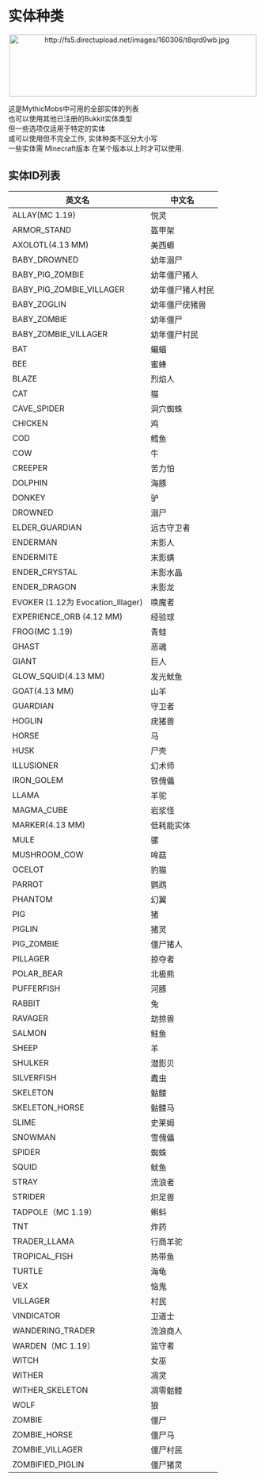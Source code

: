实体种类
=========

<div align="center"><img src="http://fs5.directupload.net/images/160306/t8qrd9wb.jpg" width="500" height="125" alt="http://fs5.directupload.net/images/160306/t8qrd9wb.jpg" /></div>

这是MythicMobs中可用的全部实体的列表  
也可以使用其他已注册的Bukkit实体类型  
但一些选项仅适用于特定的实体  
或可以使用但不完全工作, 实体种类不区分大小写  
一些实体需 Minecraft版本 在某个版本以上时才可以使用.

实体ID列表
----

| 英文名 | 中文名 |
| ------ | ------ |
| ALLAY(MC 1.19) | 悦灵 |
| ARMOR\_STAND | 盔甲架 |
| AXOLOTL(4.13 MM) | 美西螈 |
| BABY\_DROWNED | 幼年溺尸 |
| BABY\_PIG\_ZOMBIE | 幼年僵尸猪人 |
| BABY\_PIG\_ZOMBIE\_VILLAGER | 幼年僵尸猪人村民 |
| BABY\_ZOGLIN | 幼年僵尸疣猪兽 |
| BABY\_ZOMBIE | 幼年僵尸 |
| BABY\_ZOMBIE\_VILLAGER | 幼年僵尸村民 |
| BAT | 蝙蝠 |
| BEE | 蜜蜂 |
| BLAZE | 烈焰人 |
| CAT | 猫 |
| CAVE\_SPIDER | 洞穴蜘蛛 |
| CHICKEN | 鸡 |
| COD | 鳕鱼 |
| COW | 牛 |
| CREEPER | 苦力怕 |
| DOLPHIN | 海豚 |
| DONKEY | 驴 |
| DROWNED | 溺尸 |
| ELDER\_GUARDIAN | 远古守卫者 |
| ENDERMAN | 末影人 |
| ENDERMITE | 末影螨 |
| ENDER\_CRYSTAL | 末影水晶 |
| ENDER\_DRAGON | 末影龙 |
| EVOKER (1.12为 Evocation_Illager) | 唤魔者 |
| EXPERIENCE_ORB (4.12 MM) | 经验球 |
| FROG(MC 1.19) | 青蛙 |
| GHAST | 恶魂 |
| GIANT | 巨人 |
| GLOW_SQUID(4.13 MM) | 发光鱿鱼 |
| GOAT(4.13 MM) | 山羊 |
| GUARDIAN | 守卫者 |
| HOGLIN | 疣猪兽 |
| HORSE | 马 |
| HUSK | 尸壳 |
| ILLUSIONER | 幻术师 |
| IRON\_GOLEM | 铁傀儡
| LLAMA | 羊驼 |
| MAGMA\_CUBE | 岩浆怪 |
| MARKER(4.13 MM) | 低耗能实体 |
| MULE | 骡 |
| MUSHROOM\_COW | 哞菇 |
| OCELOT | 豹猫 |
| PARROT | 鹦鹉 |
| PHANTOM | 幻翼 |
| PIG | 猪 |
| PIGLIN | 猪灵 |
| PIG\_ZOMBIE | 僵尸猪人 |
| PILLAGER | 掠夺者 |
| POLAR\_BEAR | 北极熊 |
| PUFFERFISH | 河豚 |
| RABBIT | 兔 |
| RAVAGER | 劫掠兽 |
| SALMON | 鲑鱼 |
| SHEEP | 羊 |
| SHULKER | 潜影贝 |
| SILVERFISH | 蠹虫 |
| SKELETON | 骷髅 |
| SKELETON\_HORSE | 骷髅马 |
| SLIME | 史莱姆 |
| SNOWMAN | 雪傀儡 |
| SPIDER | 蜘蛛 |
| SQUID | 鱿鱼 |
| STRAY | 流浪者 |
| STRIDER | 炽足兽 |
| TADPOLE（MC 1.19） | 蝌蚪 |
| TNT | 炸药 |
| TRADER_LLAMA | 行商羊驼 |
| TROPICAL\_FISH | 热带鱼 |
| TURTLE | 海龟 |
| VEX | 恼鬼 |
| VILLAGER | 村民 |
| VINDICATOR | 卫道士 |
| WANDERING\_TRADER | 流浪商人 |
| WARDEN（MC 1.19） | 监守者 |
| WITCH | 女巫 |
| WITHER | 凋灵 |
| WITHER\_SKELETON | 凋零骷髅 |
| WOLF | 狼 |
| ZOMBIE | 僵尸 |
| ZOMBIE\_HORSE | 僵尸马 |
| ZOMBIE\_VILLAGER | 僵尸村民 |
| ZOMBIFIED\_PIGLIN | 僵尸猪灵 |